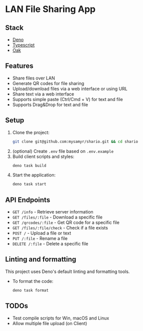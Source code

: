 # LAN File Sharing App

## Stack

- [Deno](https://deno.com/)
- [Typescript](https://www.typescriptlang.org/)
- [Oak](https://oakserver.org/)

## Features

- Share files over LAN
- Generate QR codes for file sharing
- Upload/download files via a web interface or using URL
- Share text via a web interface
- Supports simple paste (Ctrl/Cmd + V) for text and file
- Supports Drag&Drop for text and file

## Setup

1. Clone the project:
   ```sh
   git clone git@github.com:mysamyr/shario.git && cd shario
   ```
2. (optional) Create `.env` file based on `.env.example`
3. Build client scripts and styles:
   ```sh
   deno task build
   ```
4. Start the application:
   ```sh
   deno task start
   ```

## API Endpoints

- `GET /info` - Retrieve server information
- `GET /files/:file` - Download a specific file
- `GET /qrcodes/:file` - Get QR code for a specific file
- `GET /files/:file/check` - Check if a file exists
- `POST /` - Upload a file or text
- `PUT /:file` - Rename a file
- `DELETE /:file` - Delete a specific file

## Linting and formatting

This project uses Deno's default linting and formatting tools.

- To format the code:
  ```sh
  deno task format
  ```

## TODOs

- Test compile scripts for Win, macOS and Linux
- Allow multiple file upload (on Client)
